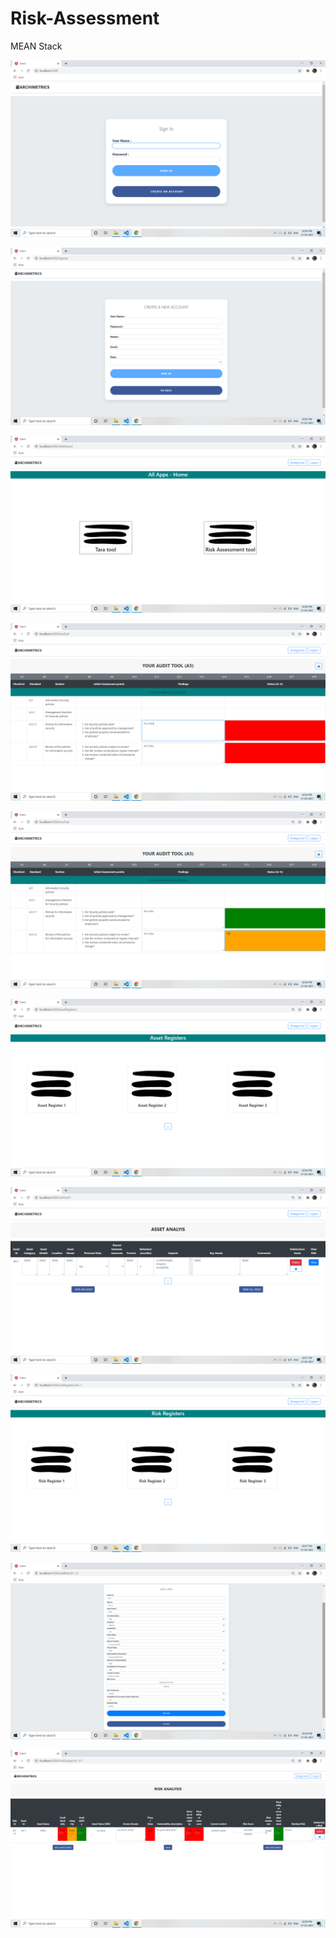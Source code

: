 # Risk-Assessment
MEAN Stack 

![Alt text](https://github.com/shashkhr25/Risk-Assessment/blob/main/Screenshots/Screenshot%20(1).png)

![Alt text](https://github.com/shashkhr25/Risk-Assessment/blob/main/Screenshots/Screenshot%20(2).png)

![Alt text](https://github.com/shashkhr25/Risk-Assessment/blob/main/Screenshots/Screenshot%20(3).png)

![Alt text](https://github.com/shashkhr25/Risk-Assessment/blob/main/Screenshots/Screenshot%20(4).png)

![Alt text](https://github.com/shashkhr25/Risk-Assessment/blob/main/Screenshots/Screenshot%20(5).png)

![Alt text](https://github.com/shashkhr25/Risk-Assessment/blob/main/Screenshots/Screenshot%20(6).png)

![Alt text](https://github.com/shashkhr25/Risk-Assessment/blob/main/Screenshots/Screenshot%20(7).png)

![Alt text](https://github.com/shashkhr25/Risk-Assessment/blob/main/Screenshots/Screenshot%20(8).png)

![Alt text](https://github.com/shashkhr25/Risk-Assessment/blob/main/Screenshots/Screenshot%20(9).png)

![Alt text](https://github.com/shashkhr25/Risk-Assessment/blob/main/Screenshots/Screenshot%20(10).png)
